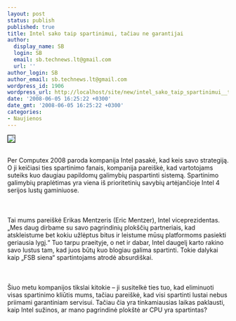 ```yaml
---
layout: post
status: publish
published: true
title: Intel sako taip spartinimui, tačiau ne garantijai
author:
  display_name: SB
  login: SB
  email: sb.technews.lt@gmail.com
  url: ''
author_login: SB
author_email: sb.technews.lt@gmail.com
wordpress_id: 1906
wordpress_url: http://localhost/site/new/intel_sako_taip_spartinimui__taciau_ne_garantijai/
date: '2008-06-05 16:25:22 +0300'
date_gmt: '2008-06-05 16:25:22 +0300'
categories:
- Naujienos
---
```

<div class="imgright"><img src="http://img300.imageshack.us/img300/4370/intellogomz1.jpg" border="1"></div>
<p><br>Per Computex 2008 paroda kompanija Intel pasakė, kad keis savo strategiją. O ji keičiasi ties spartinimo fanais, kompanija pareiškė, kad vartotojams suteiks kuo daugiau papildomų galimybių paspartinti sistemą. Spartinimo galimybių praplėtimas yra viena iš prioritetinių savybių artėjančioje Intel 4 serijos lustų gaminiuose.<br />
<br><br />
<br>Tai mums pareiškė Erikas Mentzeris (Eric Mentzer), Intel viceprezidentas. „Mes daug dirbame su savo pagrindinių plokščių partneriais, kad atskleistume bet kokiu užlėptus bitus ir leistume mūsų platformoms pasiekti geriausia lygį.“ Tuo tarpu praeityje, o net ir dabar, Intel daugelį karto rakino savo lustus tam, kad juos būtų kuo blogiau galima spartinti. Tokie dalykai kaip „FSB siena“ spartintojams atrodė absurdiškai.<br />
<br><br />
<br>Šiuo metu kompanijos tikslai kitokie – ji susitelkė ties tuo, kad eliminuoti visas spartinimo kliūtis mums, tačiau pareiškė, kad visi spartinti lustai nebus priimami garantiniam servisui. Tačiau čia yra tinkamiausias laikas paklausti, kaip Intel sužinos, ar mano pagrindinė plokštė ar CPU yra spartintas?<br />
<br></p>
